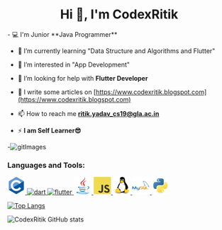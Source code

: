 <h1 align="center">Hi 👋, I'm CodexRitik</h1>
- 💻 I'm Junior **Java Programmer**

- 🌱 I’m currently learning "Data Structure and Algorithms and Flutter"

- 👀 I’m interested in "App Development"

- 🤝 I’m looking for help with **Flutter Developer**

- 📝 I write some articles on [https://www.codexritik.blogspot.com](https://www.codexritik.blogspot.com)

- 📫 How to reach me **ritik.yadav_cs19@gla.ac.in**

- ⚡ **I am Self Learner😎**

-![gitImages](https://user-images.githubusercontent.com/67820202/112162579-3156bc80-8c12-11eb-97b6-2195cb0ca94d.jpg)
<h3 align="left">Languages and Tools:</h3>
<p align="left"> <a href="https://www.cprogramming.com/" target="_blank"> <img src="https://raw.githubusercontent.com/devicons/devicon/master/icons/c/c-original.svg" alt="c" width="40" height="40"/> </a> <a href="https://dart.dev" target="_blank"> <img src="https://www.vectorlogo.zone/logos/dartlang/dartlang-icon.svg" alt="dart" width="40" height="40"/> </a> <a href="https://flutter.dev" target="_blank"> <img src="https://www.vectorlogo.zone/logos/flutterio/flutterio-icon.svg" alt="flutter" width="40" height="40"/> </a> <a href="https://www.java.com" target="_blank"> <img src="https://raw.githubusercontent.com/devicons/devicon/master/icons/java/java-original.svg" alt="java" width="40" height="40"/> </a> <a href="https://developer.mozilla.org/en-US/docs/Web/JavaScript" target="_blank"> <img src="https://raw.githubusercontent.com/devicons/devicon/master/icons/javascript/javascript-original.svg" alt="javascript" width="40" height="40"/> </a> <a href="https://www.linux.org/" target="_blank"> <img src="https://raw.githubusercontent.com/devicons/devicon/master/icons/linux/linux-original.svg" alt="linux" width="40" height="40"/> </a> <a href="https://www.mysql.com/" target="_blank"> <img src="https://raw.githubusercontent.com/devicons/devicon/master/icons/mysql/mysql-original-wordmark.svg" alt="mysql" width="40" height="40"/> </a> <a href="https://www.python.org" target="_blank"> <img src="https://raw.githubusercontent.com/devicons/devicon/master/icons/python/python-original.svg" alt="python" width="40" height="40"/> </a> </p>

[![Top Langs](https://github-readme-stats.vercel.app/api/top-langs/?username=codexritik&layout=compact)](https://github.com/codexritik/github-readme-stats)


![CodexRitik GitHub stats](https://github-readme-stats.vercel.app/api?username=codexritik&show_icons=true&theme=radical)
